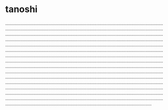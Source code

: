 # tanoshi

.......................................................................................................................................................................................................................................................................................................................................................................................................................................................................................................................................................................................................................................................................................................................................................................................................................................................................................................................................................................................................................................................................................................................................................................................................................................................................................................................................................................................................................................................................................................................................................................................................................................................................................................................................................................................................................................................................................................................................................................................................................................................